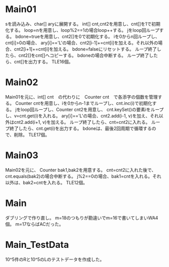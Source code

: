 # Main01
sを読み込み、char[] aryに展開する。
int[] cnt,cnt2を用意し、cnt\[\]を1で初期化する。
loop=nを用意し、loop%2==1の場合loop++する。
jをloop回ループする。
bdone=trueを用意し、cnt2\[\]を0で初期化する。
iを0からn回ループし、cnt[i]>0の場合、
ary[i]=='L'の場合、cnt2[i-1]+=cnt[i]を加える。それ以外の場合、cnt2[i+1]+=cnt[i]を加える。
bdone=falseにリセットする。
ループ終了したら、cnt2\[\]をcnt\[\]へコピーする。
bdoneの場合中断する。
ループ終了したら、cnt\[\]を出力する。
TLE16個。

# Main02
Main01を元に、int[] cnt　の代わりに　Counter cnt　で各添字の個数を管理する。
Counter cntを用意し、iを0からn-1までループし、cnt.inc(i)で初期化する。
jをloop回ループし、Counter cnt2を用意し、
cnt.keySet()の要素iをループし、v=cnt.get(i)を入れる。
ary[i]=='L'の場合、cnt2.add(i-1, v)を加え、それ以外はcnt2.add(i+1, v)を加える。
ループ終了したら、cnt=cnt2に入れる。
ループ終了したら、cnt.get(i)を出力する。
bdoneは、最後2回周期で循環するので、削除。
TLE17個。

# Main03
Main02を元に、
Counter bak1,bak2を用意する。
cnt=cnt2に入れた後で、cnt.equals(bak2)の場合中断する。
j%2==0の場合、bak1=cntを入れる。それ以外は、bak2=cntを入れる。
TLE12個。

# Main
ダブリングで作り直し。
m=18のつもりが勘違いでm=16で書いてしまいWA4個。
m=17ならばACだった。

# Main\_TestData
10^5件のRと10^5のLのテストデータを作成した。

